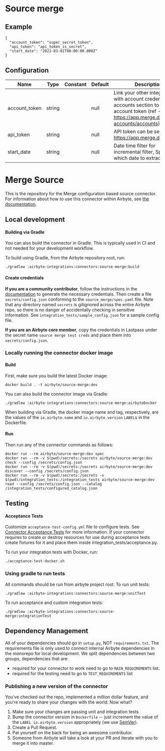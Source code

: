 # Source merge

## Example
```
{
  "account_token": "super_secret_token",
  "api_token": "api_token_is_secret",
  "start_date": "2022-03-01T00:00:00.000Z"
}
```

## Configuration
| Name | Type | Constant | Default | Description |
| --- | --- | --- | --- | --- |
|account_token|string||null|Link your other integrations with account credentials on accounts section to get account token (ref - https://app.merge.dev/linked-accounts/accounts)|
|api_token|string||null|API token can be seen at  https://app.merge.dev/keys|
|start_date|string||null|Date time filter for incremental filter, Specify which date to extract from.|

# Merge Source

This is the repository for the Merge configuration based source connector.
For information about how to use this connector within Airbyte, see [the documentation](https://docs.airbyte.com/integrations/sources/merge).

## Local development

#### Building via Gradle
You can also build the connector in Gradle. This is typically used in CI and not needed for your development workflow.

To build using Gradle, from the Airbyte repository root, run:
```
./gradlew :airbyte-integrations:connectors:source-merge:build
```

#### Create credentials
**If you are a community contributor**, follow the instructions in the [documentation](https://docs.airbyte.com/integrations/sources/merge)
to generate the necessary credentials. Then create a file `secrets/config.json` conforming to the `source_merge/spec.yaml` file.
Note that any directory named `secrets` is gitignored across the entire Airbyte repo, so there is no danger of accidentally checking in sensitive information.
See `integration_tests/sample_config.json` for a sample config file.

**If you are an Airbyte core member**, copy the credentials in Lastpass under the secret name `source merge test creds`
and place them into `secrets/config.json`.

### Locally running the connector docker image

#### Build
First, make sure you build the latest Docker image:
```
docker build . -t airbyte/source-merge:dev
```

You can also build the connector image via Gradle:
```
./gradlew :airbyte-integrations:connectors:source-merge:airbyteDocker
```
When building via Gradle, the docker image name and tag, respectively, are the values of the `io.airbyte.name` and `io.airbyte.version` `LABEL`s in
the Dockerfile.

#### Run
Then run any of the connector commands as follows:
```
docker run --rm airbyte/source-merge:dev spec
docker run --rm -v $(pwd)/secrets:/secrets airbyte/source-merge:dev check --config /secrets/config.json
docker run --rm -v $(pwd)/secrets:/secrets airbyte/source-merge:dev discover --config /secrets/config.json
docker run --rm -v $(pwd)/secrets:/secrets -v $(pwd)/integration_tests:/integration_tests airbyte/source-merge:dev read --config /secrets/config.json --catalog /integration_tests/configured_catalog.json
```
## Testing

#### Acceptance Tests
Customize `acceptance-test-config.yml` file to configure tests. See [Connector Acceptance Tests](https://docs.airbyte.com/connector-development/testing-connectors/connector-acceptance-tests-reference) for more information.
If your connector requires to create or destroy resources for use during acceptance tests create fixtures for it and place them inside integration_tests/acceptance.py.

To run your integration tests with Docker, run:
```
./acceptance-test-docker.sh
```

### Using gradle to run tests
All commands should be run from airbyte project root.
To run unit tests:
```
./gradlew :airbyte-integrations:connectors:source-merge:unitTest
```
To run acceptance and custom integration tests:
```
./gradlew :airbyte-integrations:connectors:source-merge:integrationTest
```

## Dependency Management
All of your dependencies should go in `setup.py`, NOT `requirements.txt`. The requirements file is only used to connect internal Airbyte dependencies in the monorepo for local development.
We split dependencies between two groups, dependencies that are:
* required for your connector to work need to go to `MAIN_REQUIREMENTS` list.
* required for the testing need to go to `TEST_REQUIREMENTS` list

### Publishing a new version of the connector
You've checked out the repo, implemented a million dollar feature, and you're ready to share your changes with the world. Now what?
1. Make sure your changes are passing unit and integration tests.
1. Bump the connector version in `Dockerfile` -- just increment the value of the `LABEL io.airbyte.version` appropriately (we use [SemVer](https://semver.org/)).
1. Create a Pull Request.
1. Pat yourself on the back for being an awesome contributor.
1. Someone from Airbyte will take a look at your PR and iterate with you to merge it into master.
